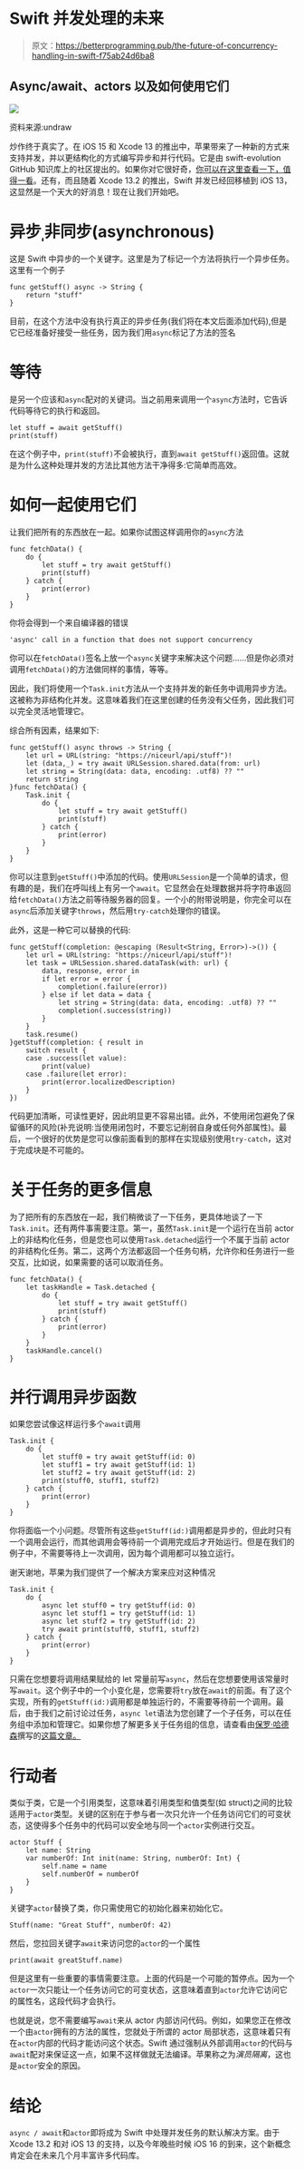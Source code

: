# Swift 并发处理的未来

> 原文：<https://betterprogramming.pub/the-future-of-concurrency-handling-in-swift-f75ab24d6ba8>

## Async/await、actors 以及如何使用它们

![](img/8e24cdc55c0d1d0d03020892ae56c8b6.png)

资料来源:undraw

炒作终于真实了。在 iOS 15 和 Xcode 13 的推出中，苹果带来了一种新的方式来支持并发，并以更结构化的方式编写异步和并行代码。它是由 swift-evolution GitHub 知识库上的社区提出的。如果你对它很好奇，[你可以在这里查看一下，值得一看](https://github.com/apple/swift-evolution/blob/main/proposals/0296-async-await.md)。还有，而且随着 Xcode 13.2 的推出，Swift 并发已经回移植到 iOS 13，这显然是一个天大的好消息！现在让我们开始吧。

# 异步ˌ非同步(asynchronous)

这是 Swift 中异步的一个关键字。这里是为了标记一个方法将执行一个异步任务。这里有一个例子

```
func getStuff() async -> String {   
    return "stuff"
}
```

目前，在这个方法中没有执行真正的异步任务(我们将在本文后面添加代码),但是它已经准备好接受一些任务，因为我们用`async`标记了方法的签名

# 等待

是另一个应该和`async`配对的关键词。当之前用来调用一个`async`方法时，它告诉代码等待它的执行和返回。

```
let stuff = await getStuff()
print(stuff)
```

在这个例子中，`print(stuff)`不会被执行，直到`await getStuff()`返回值。这就是为什么这种处理并发的方法比其他方法干净得多:它简单而高效。

# 如何一起使用它们

让我们把所有的东西放在一起。如果你试图这样调用你的`async`方法

```
func fetchData() {
    do {
        let stuff = try await getStuff()
        print(stuff)
    } catch {
        print(error)
    }
}
```

你将会得到一个来自编译器的错误

```
'async' call in a function that does not support concurrency
```

你可以在`fetchData()`签名上放一个`async`关键字来解决这个问题……但是你必须对调用`fetchData()`的方法做同样的事情，等等。

因此，我们将使用一个`Task.init`方法从一个支持并发的新任务中调用异步方法。这被称为非结构化并发。这意味着我们在这里创建的任务没有父任务，因此我们可以完全灵活地管理它。

综合所有因素，结果如下:

```
func getStuff() async throws -> String {
    let url = URL(string: "https://niceurl/api/stuff")!
    let (data,_) = try await URLSession.shared.data(from: url)
    let string = String(data: data, encoding: .utf8) ?? ""
    return string
}func fetchData() {
    Task.init {
        do {
            let stuff = try await getStuff()
            print(stuff)
        } catch {
            print(error)
        }
    }
}
```

你可以注意到`getStuff()`中添加的代码。使用`URLSession`是一个简单的请求，但有趣的是，我们在呼叫线上有另一个`await`。它显然会在处理数据并将字符串返回给`fetchData()`方法之前等待服务器的回复。一个小的附带说明是，你完全可以在`async`后添加关键字`throws`，然后用`try-catch`处理你的错误。

此外，这是一种它可以替换的代码:

```
func getStuff(completion: @escaping (Result<String, Error>)->()) {
    let url = URL(string: "https://niceurl/api/stuff")!
    let task = URLSession.shared.dataTask(with: url) {
        data, response, error in
        if let error = error {
            completion(.failure(error))
        } else if let data = data {
            let string = String(data: data, encoding: .utf8) ?? ""
            completion(.success(string))
        }
    }
    task.resume()
}getStuff(completion: { result in
    switch result {
    case .success(let value):
        print(value)
    case .failure(let error):
        print(error.localizedDescription)
    }
})
```

代码更加清晰，可读性更好，因此明显更不容易出错。此外，不使用闭包避免了保留循环的风险(补充说明:当使用闭包时，不要忘记削弱自身或任何外部属性)。最后，一个很好的优势是您可以像前面看到的那样在实现级别使用`try-catch`，这对于完成块是不可能的。

# 关于任务的更多信息

为了把所有的东西放在一起，我们稍微谈了一下任务，更具体地谈了一下`Task.init`。还有两件事需要注意。第一，虽然`Task.init`是一个运行在当前 actor 上的非结构化任务，但是您也可以使用`Task.detached`运行一个不属于当前 actor 的非结构化任务。第二，这两个方法都返回一个任务句柄，允许你和任务进行一些交互，比如说，如果需要的话可以取消任务。

```
func fetchData() {
    let taskHandle = Task.detached {
        do {
            let stuff = try await getStuff()
            print(stuff)
        } catch {
            print(error)
        }
    }
    taskHandle.cancel()
}
```

# 并行调用异步函数

如果您尝试像这样运行多个`await`调用

```
Task.init {
    do {
        let stuff0 = try await getStuff(id: 0)
        let stuff1 = try await getStuff(id: 1)
        let stuff2 = try await getStuff(id: 2)
        print(stuff0, stuff1, stuff2)
    } catch {
        print(error)
    }
}
```

你将面临一个小问题。尽管所有这些`getStuff(id:)`调用都是异步的，但此时只有一个调用会运行，而其他调用会等待前一个调用完成后才开始运行。但是在我们的例子中，不需要等待上一次调用，因为每个调用都可以独立运行。

谢天谢地，苹果为我们提供了一个解决方案来应对这种情况

```
Task.init {
    do {
        async let stuff0 = try getStuff(id: 0)
        async let stuff1 = try getStuff(id: 1)
        async let stuff2 = try getStuff(id: 2)
        try await print(stuff0, stuff1, stuff2)
    } catch {
        print(error)
    }
}
```

只需在您想要将调用结果赋给的 let 常量前写`async`，然后在您想要使用该常量时写`await`。这个例子中的一个小变化是，您需要将`try`放在`await`的前面。有了这个实现，所有的`getStuff(id:)`调用都是单独运行的，不需要等待前一个调用。最后，由于我们之前讨论过任务，`async let`语法为您创建了一个子任务，可以在任务组中添加和管理它。如果你想了解更多关于任务组的信息，请查看由[保罗·哈德森](https://www.hackingwithswift.com/about)撰写的[这篇文章。](https://www.hackingwithswift.com/quick-start/concurrency/how-to-create-a-task-group-and-add-tasks-to-it)

# 行动者

类似于类，它是一个引用类型，这意味着引用类型和值类型(如 struct)之间的比较适用于`actor`类型。关键的区别在于参与者一次只允许一个任务访问它们的可变状态，这使得多个任务中的代码可以安全地与同一个`actor`实例进行交互。

```
actor Stuff {
    let name: String
    var numberOf: Int init(name: String, numberOf: Int) {
        self.name = name
        self.numberOf = numberOf
    }
}
```

关键字`actor`替换了类，你只需使用它的初始化器来初始化它。

```
Stuff(name: "Great Stuff", numberOf: 42)
```

然后，您拉回关键字`await`来访问您的`actor`的一个属性

```
print(await greatStuff.name)
```

但是这里有一些重要的事情需要注意。上面的代码是一个可能的暂停点。因为一个`actor`一次只能让一个任务访问它的可变状态，这意味着直到`actor`允许它访问它的属性名，这段代码才会执行。

也就是说，您不需要编写`await`来从 actor 内部访问代码。例如，如果您正在修改一个由`actor`拥有的方法的属性，您就处于所谓的 actor 局部状态，这意味着只有在`actor`内部的代码才能访问这个状态。Swift 通过强制从外部调用`actor`的代码与`await`配对来保证这一点，如果不这样做就无法编译。苹果称之为*演员隔离*，这也是`actor`安全的原因。

# 结论

`async / await`和`actor`即将成为 Swift 中处理并发任务的默认解决方案。由于 Xcode 13.2 和对 iOS 13 的支持，以及今年晚些时候 iOS 16 的到来，这个新概念肯定会在未来几个月丰富许多代码库。